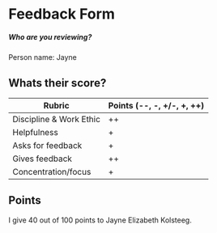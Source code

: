 # Feedback Form

##### Who are you reviewing?

Person name: Jayne


## Whats their score?

| Rubric | Points (--, -, +/-, +, ++)|
| ------ | ------ |
| Discipline & Work Ethic |++  |
| Helpfulness |+ |
| Asks for feedback |+ |
| Gives feedback |++  |
| Concentration/focus |+  |

## Points
I give 40 out of 100 points to Jayne Elizabeth Kolsteeg.